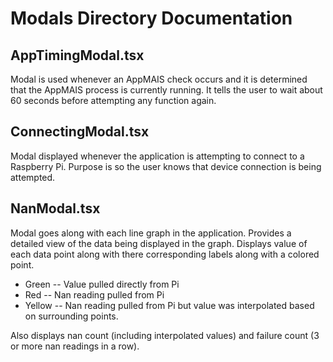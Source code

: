 # Modals Directory Documentation

## **AppTimingModal.tsx**
Modal is used whenever an AppMAIS check occurs and it is determined that the AppMAIS process is currently running. It tells the user to wait about 60 seconds before attempting any function again.

## **ConnectingModal.tsx**
Modal displayed whenever the application is attempting to connect to a Raspberry Pi. Purpose is so the user knows that device connection is being attempted.

## **NanModal.tsx**
Modal goes along with each line graph in the application. Provides a detailed view of the data being displayed in the graph. Displays value of each data point along with there corresponding labels along with a colored point.
* Green -- Value pulled directly from Pi
* Red -- Nan reading pulled from Pi
* Yellow -- Nan reading pulled from Pi but value was interpolated based on surrounding points.

Also displays nan count (including interpolated values) and failure count (3 or more nan readings in a row).

